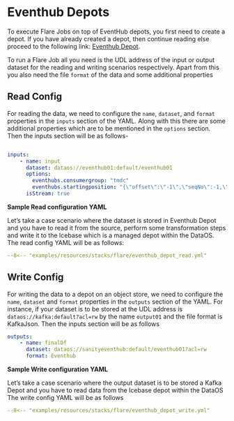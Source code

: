 # Eventhub Depots

To execute Flare Jobs on top of EventHub depots, you first need to create a depot. If you have already created a depot, then continue reading else proceed to the following link: [Eventhub Depot](/resources/depot/depot_config_templates/eventhub/).

To run a Flare Job all you need is the UDL address of the input or output dataset for the reading and writing scenarios respectively. Apart from this you also need the file `format` of the data and some additional properties

## Read Config

For reading the data, we need to configure the `name`, `dataset`, and `format` properties in the `inputs` section of the YAML. Along with this there are some additional properties which are to be mentioned in the `options` section. Then the inputs section will be as follows-

```yaml

inputs:
	- name: input
	  dataset: dataos://eventhub01:default/eventhub01
	  options:
		eventhubs.consumergroup: "tmdc"
		eventhubs.startingposition: "{\"offset\":\"-1\",\"seqNo\":-1,\"enqueuedTime\":null,\"isInclusive\":true}"
	  isStream: true
```		
**Sample Read configuration YAML**

Let’s take a case scenario where the dataset is stored in Eventhub Depot and you have to read it from the source, perform some transformation steps and write it to the Icebase which is a managed depot within the DataOS. The read config YAML will be as follows:

```yaml title="eventhub_depot_read.yml"
--8<-- "examples/resources/stacks/flare/eventhub_depot_read.yml"
```

## Write Config

For writing the data to a depot on an object store, we need to configure the `name`,  `dataset` and `format` properties in the `outputs` section of the YAML. For instance, if your dataset is to be stored at the UDL address is `dataos://kafka:default?acl=rw` by the name `output01` and the file format is KafkaJson. Then the inputs section will be as follows

```yaml
outputs:
	- name: finalDf
	  dataset: dataos://sanityeventhub:default/eventhub01?acl=rw
	  format: Eventhub
```

**Sample Write configuration YAML**

Let’s take a case scenario where the output dataset is to be stored a Kafka Depot and you have to read data from the Icebase depot within the DataOS The write config YAML will be as follows

```yaml title="eventhub_depot_write.yml"
--8<-- "examples/resources/stacks/flare/eventhub_depot_write.yml"
```